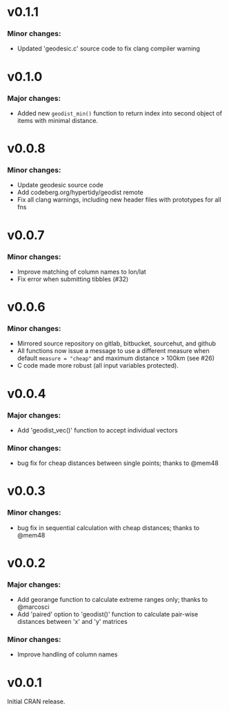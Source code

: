 # v0.1.1

### Minor changes:

- Updated 'geodesic.c' source code to fix clang compiler warning

# v0.1.0

### Major changes:

- Added new `geodist_min()` function to return index into second object of items with minimal distance.

# v0.0.8

### Minor changes:

- Update geodesic source code
- Add codeberg.org/hypertidy/geodist remote
- Fix all clang warnings, including new header files with prototypes for all fns

# v0.0.7

### Minor changes:

- Improve matching of column names to lon/lat
- Fix error when submitting tibbles (#32)


# v0.0.6

### Minor changes:

- Mirrored source repository on gitlab, bitbucket, sourcehut, and github
- All functions now issue a message to use a different measure when default
  `measure = "cheap"` and maximum distance > 100km (see #26)
- C code made more robust (all input variables protected).

# v0.0.4

### Major changes:

- Add 'geodist_vec()' function to accept individual vectors

### Minor changes:

- bug fix for cheap distances between single points; thanks to @mem48

# v0.0.3

### Minor changes:

- bug fix in sequential calculation with cheap distances; thanks to @mem48

# v0.0.2

### Major changes:

- Add georange function to calculate extreme ranges only; thanks to @marcosci
- Add 'paired' option to 'geodist()' function to calculate pair-wise distances
  between 'x' and 'y' matrices

### Minor changes:

- Improve handling of column names


# v0.0.1

Initial CRAN release.
